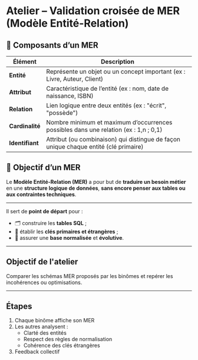 # Atelier – Validation croisée de MER (Modèle Entité-Relation)

## 🧱 Composants d’un MER

| Élément      | Description                                                                 |
|--------------|-----------------------------------------------------------------------------|
| **Entité**   | Représente un objet ou un concept important (ex : Livre, Auteur, Client)   |
| **Attribut** | Caractéristique de l’entité (ex : nom, date de naissance, ISBN)            |
| **Relation** | Lien logique entre deux entités (ex : "écrit", "possède")                  |
| **Cardinalité** | Nombre minimum et maximum d’occurrences possibles dans une relation (ex : 1,n ; 0,1) |
| **Identifiant** | Attribut (ou combinaison) qui distingue de façon unique chaque entité (clé primaire) |



## 🎯 Objectif d’un MER

Le **Modèle Entité-Relation (MER)** a pour but de **traduire un besoin métier** en une **structure logique de données**, **sans encore penser aux tables ou aux contraintes techniques**.

---

Il sert de **point de départ** pour :

- 🗂️ construire les **tables SQL** ;
- 🔑 établir les **clés primaires et étrangères** ;
- 🔄 assurer une **base normalisée** et **évolutive**.


---
## Objectif de l'atelier
Comparer les schémas MER proposés par les binômes et repérer les incohérences ou optimisations.

---

## Étapes

1. Chaque binôme affiche son MER
2. Les autres analysent :
   - Clarté des entités
   - Respect des règles de normalisation
   - Cohérence des clés étrangères
3. Feedback collectif